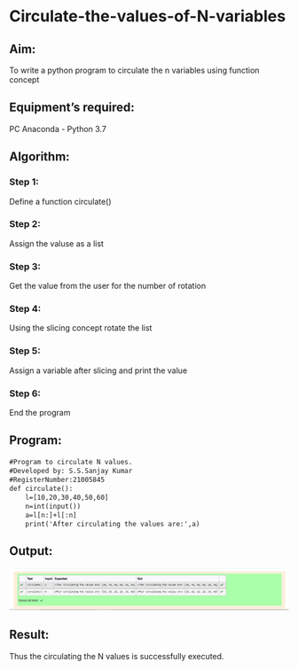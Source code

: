 # Circulate-the-values-of-N-variables
## Aim:
To write a python program to circulate the n variables using function concept
## Equipment’s required:
PC
Anaconda - Python 3.7
## Algorithm: 
### Step 1: 
Define a function circulate()
### Step 2:
Assign the valuse as a list
### Step 3: 
Get the value from the user for the number of rotation
### Step 4: 
Using the slicing concept rotate the list
### Step 5: 
Assign a variable after slicing and print the value
### Step 6: 
End the program
## Program:
```
#Program to circulate N values.
#Developed by: S.S.Sanjay Kumar
#RegisterNumber:21005845
def circulate():
    l=[10,20,30,40,50,60]
    n=int(input())
    a=l[n:]+l[:n]
    print('After circulating the values are:',a)
```

## Output:
![PYTHON2](./Python02.png)

## Result:
Thus the circulating the N values is successfully executed.
